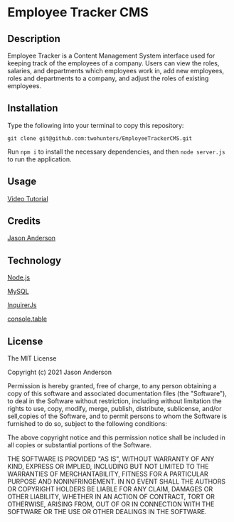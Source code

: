 # Employee Tracker CMS


## Description

Employee Tracker is a Content Management System interface used for keeping track of the employees of a company. Users can view the roles, salaries, and departments which employees work in, add new employees, roles and departments to a company, and adjust the roles of existing employees.


## Installation

Type the following into your terminal to copy this repository:

`git clone git@github.com:twohunters/EmployeeTrackerCMS.git`

Run `npm i` to install the necessary dependencies, and then `node server.js` to run the application.


## Usage

[Video Tutorial](/assets/tutorial.mp4)


## Credits

[Jason Anderson](https://github.com/twohunters)


## Technology

[Node.js](https://nodejs.org/en/)

[MySQL](https://www.npmjs.com/package/mysql)

[InquirerJs](https://www.npmjs.com/package/inquirer/v/0.2.3)

[console.table](https://www.npmjs.com/package/console.table)


## License

The MIT License

Copyright (c) 2021 Jason Anderson

Permission is hereby granted, free of charge,  to any person obtaining a copy of this software and associated documentation files (the "Software"), to deal in the Software without restriction, including without limitation the rights to use, copy, modify, merge, publish, distribute, sublicense, and/or sell,copies of the Software, and to permit persons to whom the Software is furnished to do so, subject to the following conditions:

The above copyright notice and this permission notice shall be included in all copies or substantial portions of the Software.

THE SOFTWARE IS PROVIDED "AS IS", WITHOUT WARRANTY OF ANY KIND, EXPRESS OR IMPLIED, INCLUDING BUT NOT LIMITED TO THE WARRANTIES OF MERCHANTABILITY, FITNESS FOR A PARTICULAR PURPOSE AND NONINFRINGEMENT. IN NO EVENT SHALL THE AUTHORS OR COPYRIGHT HOLDERS BE LIABLE FOR ANY CLAIM, DAMAGES OR OTHER LIABILITY, WHETHER IN AN ACTION OF CONTRACT, TORT OR OTHERWISE, ARISING FROM, OUT OF OR IN CONNECTION WITH THE SOFTWARE OR THE USE OR OTHER DEALINGS IN THE SOFTWARE.